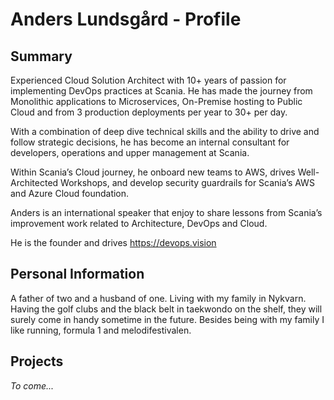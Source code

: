 # Anders Lundsgård - Profile

## Summary

Experienced Cloud Solution Architect with 10+ years of passion for implementing DevOps practices at Scania. He has made the journey from Monolithic applications to Microservices, On-Premise hosting to
Public Cloud and from 3 production deployments per year to 30+ per day.  

With a combination of deep dive technical skills and the ability to drive and follow strategic decisions, he has become an internal consultant for developers, operations and upper management at Scania.  

Within Scania’s Cloud journey, he onboard new teams to AWS, drives Well-Architected Workshops, and develop security guardrails for Scania’s AWS and Azure Cloud foundation.  

Anders is an international speaker that enjoy to share lessons from Scania’s improvement work related to Architecture, DevOps and Cloud.  

He is the founder and drives https://devops.vision

## Personal Information

A father of two and a husband of one. Living with my family in Nykvarn. Having the golf clubs and the black belt in taekwondo on the shelf, they will surely come in handy sometime in the future. Besides being with my family I like running, formula 1 and melodifestivalen.

## Projects

*To come...*

